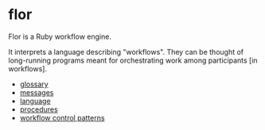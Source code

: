 
# flor

Flor is a Ruby workflow engine.

It interprets a language describing "workflows". They can be thought of long-running programs meant for orchestrating work among participants \[in workflows\].

* [glossary](glossary.md)
* [messages](messages.md)
* [language](language.md)
* [procedures](procedures/)
* [workflow control patterns](patterns.md)

